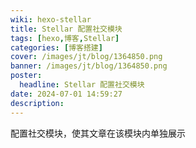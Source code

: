 ```yaml
---
wiki: hexo-stellar
title: Stellar 配置社交模块
tags: [hexo,博客,Stellar]
categories: [博客搭建]
cover: /images/jt/blog/1364850.png
banner: /images/jt/blog/1364850.png
poster:
  headline: Stellar 配置社交模块
date: 2024-07-01 14:59:27
description:
---
```




配置社交模块，使其文章在该模块内单独展示



